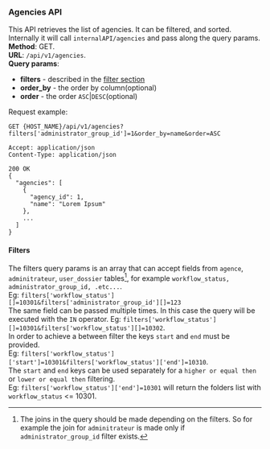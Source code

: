 ### Agencies API
This API retrieves the list of agencies. It can be filtered, and sorted.
Internally it will call `internalAPI/agencies` and pass along the query params.  
__Method__: GET.  
__URL__: `/api/v1/agencies`.  
__Query params__:
- __filters__ - described in the [filter section](#filters)
- __order_by__ - the order by column(optional)
- __order__ - the order `ASC`|`DESC`(optional)

Request example:
```http request
GET {HOST_NAME}/api/v1/agencies?filters['administrator_group_id']=1&order_by=name&order=ASC

Accept: application/json 
Content-Type: application/json 

200 OK
{
  "agencies": [
    {
      "agency_id": 1,
      "name": "Lorem Ipsum"
    },
    ...
  ]
}
```
#### Filters
The filters query params is an array that can accept fields from `agence`, `adminitrateur`, `user_dossier` tables[^1], for 
example `workflow_status, administrator_group_id, .etc...`.  
Eg: `filters['workflow_status'][]=10301&filters['administrator_group_id'][]=123`  
The same field can be passed multiple times. In this case the query will be executed with the `IN` operator.
Eg: `filters['workflow_status'][]=10301&filters['workflow_status'][]=10302`.  
In order to achieve a between filter the keys `start` and `end` must be provided.  
Eg: `filters['workflow_status']['start']=10301&filters['workflow_status']['end']=10310`.  
The `start` and `end` keys can be used separately for a `higher or equal then` or `lower or equal then` filtering.  
Eg: `filters['workflow_status']['end']=10301` will return the folders list with `workflow_status` <= 10301.


[^1]: The joins in the query should be made depending on the filters. So for example the join for `adminitrateur` is 
made only if `administrator_group_id` filter exists.
